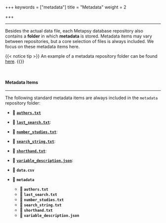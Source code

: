 +++
keywords = ["metadata"]
title = "Metadata"
weight = 2

+++
***

Besides the actual data file, each Metapsy database repository also contains a **folder** in which **metadata** is stored. Metadata items may vary between repositories, but a core selection of files is always included. We focus on these metadata items here.

{{< notice tip >}} An example of a metadata repository folder can be found [here](https://github.com/metapsy-project/data-template/tree/master/metadata). {{</notice>}}

<br>

#### Metadata Items

***

The following standard metadata items are always included in the `metadata` repository folder:

* 📄 [**`authors.txt`**](https://github.com/metapsy-project/data-template/blob/master/metadata/authors.txt) 
* 📄 [**`last_search.txt`**](https://github.com/metapsy-project/data-template/blob/master/metadata/last_search.txt):
* 📄 [**`number_studies.txt`**](https://github.com/metapsy-project/data-template/blob/master/metadata/number_studies.txt):
* 📄 [**`search_string.txt`**](https://github.com/metapsy-project/data-template/blob/master/metadata/search_string.txt):
* 📄 [**`shorthand.txt`**](https://github.com/metapsy-project/data-template/blob/master/metadata/shorthand.txt):
* 📄 [**`variable_description.json`**](https://github.com/metapsy-project/data-template/blob/master/metadata/variable_description.json):

* 💾 **`data.csv`**
* 📁 **`metadata`**
  * 📄 **`authors.txt`**
  * 📄 **`last_search.txt`**
  * 📄 **`number_studies.txt`**
  * 📄 **`search_string.txt`**
  * 📄 **`shorthand.txt`**
  * 📄 **`variable_description.json`**